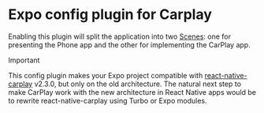 # Expo config plugin for Carplay

Enabling this plugin will split the application into two [Scenes](https://developer.apple.com/documentation/uikit/scenes):
one for presenting the Phone app and the other for implementing the CarPlay app.

> [!IMPORTANT]
> This config plugin makes your Expo project compatible with [react-native-carplay](https://github.com/birkir/react-native-carplay) v2.3.0,
> but only on the old architecture. The natural next step to make CarPlay work with the new architecture in React Native apps would be to rewrite react-native-carplay using Turbo or Expo modules.

